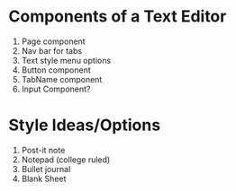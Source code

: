 # Components of a Text Editor

1. Page component
2. Nav bar for tabs
3. Text style menu options
4. Button component
5. TabName component
6. Input Component?

# Style Ideas/Options

1. Post-it note
2. Notepad (college ruled)
3. Bullet journal
4. Blank Sheet
